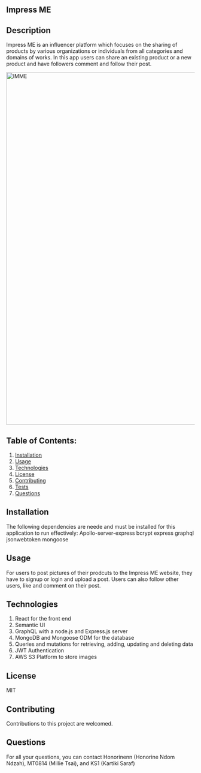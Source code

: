 ## Impress ME


## Description
Impress ME is an influencer platform which focuses on the sharing of products by various organizations or individuals from all categories and domains of works. 
In this app users can share an existing product or a new product and have followers comment and follow their post.

<img width="940" alt="IMME" src="https://user-images.githubusercontent.com/87605893/151648711-46a28a5c-2607-4181-a7de-e362e9d9422c.png">




     
## Table of Contents:
1. [Installation](#installation)
2. [Usage](#usage)
3. [Technologies](#technologies)
4. [License](#license)
5. [Contributing](#contributing)
6. [Tests](#tests)
7. [Questions](#questions)


## Installation
The following dependencies are neede and must be installed for this application to run effectively:
Apollo-server-express
bcrypt
express
graphql
jsonwebtoken
mongoose

## Usage
For users to post pictures of their prodcuts to the Impress ME website, they have to signup or login and upload a post. Users can also follow other users, like and comment on their post.

## Technologies
1. React for the front end
2. Semantic UI
3. GraphQL with a node.js and Express.js server
4. MongoDB and Mongoose ODM for the database
5. Queries and mutations for retrieving, adding, updating and deleting data
6. JWT Authentication
7. AWS S3 Platform to store images


## License
MIT

## Contributing
Contributions to this project are welcomed.

## Questions
For all your questions, you can contact Honorinenn (Honorine Ndom Ndzah), MT0814 (Millie Tsai), and KS1 (Kartiki Saraf)

